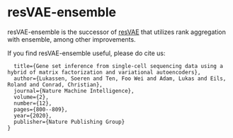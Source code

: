 # resVAE-ensemble

resVAE-ensemble is the successor of [resVAE](https://github.com/lab-conrad/resvae) that utilizes rank aggregation with ensemble, among other improvements.

If you find resVAE-ensemble useful, please do cite us:
```@article{lukassen2020gene,
  title={Gene set inference from single-cell sequencing data using a hybrid of matrix factorization and variational autoencoders},
  author={Lukassen, Soeren and Ten, Foo Wei and Adam, Lukas and Eils, Roland and Conrad, Christian},
  journal={Nature Machine Intelligence},
  volume={2},
  number={12},
  pages={800--809},
  year={2020},
  publisher={Nature Publishing Group}
}
```
